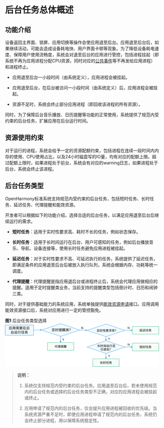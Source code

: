 # 后台任务总体概述

## 功能介绍

设备返回主界面、锁屏、应用切换等操作会使应用退至后台。应用退至后台后，如果继续活动，可能会造成设备耗电快、用户界面卡顿等现象。为了降低设备耗电速度、保障用户使用流畅度，系统会对退至后台的应用进行管控，包括进程挂起（即系统不再为应用进程分配CPU资源，同时对应的[公共事件](../application-models/common-event-overview.md)等不再发给应用进程）和进程终止。

- 应用退至后台一小段时间（由系统定义），应用进程会被挂起。

- 应用退至后台，在后台被访问一小段时间（由系统定义）后，应用进程会被挂起。

- 资源不足时，系统会终止部分应用进程（即回收该进程的所有资源）。

同时，为了保障后台音乐播放、日历提醒等功能的正常使用，系统提供了规范内受约束的后台任务，扩展应用在后台运行时间。

##  资源使用约束

对于运行的进程，系统会给予一定的资源配额约束，包括进程在连续一段时间内内存的使用、CPU使用占比，以及24小时磁盘写的IO量，均有对应的配额上限。超过配额上限时，如果进程处于前台，系统会有对应的warning日志，如果进程处于后台，系统会终止该进程。

## 后台任务类型

OpenHarmony标准系统支持规范内受约束的后台任务，包括短时任务、长时任务、延迟任务、代理提醒和能效资源。

开发者可以根据如下的功能介绍，选择合适的后台任务，以满足应用退至后台后继续运行的需求。

- **短时任务**：适用于实时性要求高、耗时不长的任务，例如状态保存。

- **长时任务**：适用于长时间运行在后台、用户可感知的任务，例如后台播放音乐、导航、设备连接等，使用长时任务避免应用进程被挂起。

- **延迟任务**：对于实时性要求不高、可延迟执行的任务，系统提供了延迟任务，即满足条件的应用退至后台后被放入执行队列，系统会根据内存、功耗等统一调度。

- **代理提醒**：代理提醒是指应用退后台或进程终止后，系统会代理应用做相应的提醒。适用于定时提醒类业务，当前支持的提醒类型包括倒计时、日历和闹钟三类。

同时，对于提供基础能力的系统应用，系统单独提供[能效资源申请](efficiency-resource-request.md)接口。应用调用能效资源接口后，系统对应用进行一定的管控豁免。

  **图1** 后台任务类型选择  
![bgtask_choice](figures/bgtask_choice.png)


> **说明：**
>
> 1. 系统仅支持规范内受约束的后台任务。应用退至后台后，若未使用规范内的后台任务或选择的后台任务类型不正确，对应的应用进程会被挂起或终止。
> 
> 2. 应用申请了规范内的后台任务，仅会提升应用进程被回收的优先级。当系统资源严重不足时，即使应用进程申请了规范内的后台任务，系统仍会终止部分进程，用以保障系统稳定性。